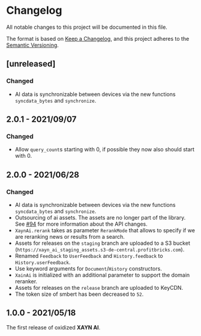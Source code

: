 # Changelog

All notable changes to this project will be documented in this file.

The format is based on [Keep a Changelog](https://keepachangelog.com/en/1.0.0/), and this project adheres to the [Semantic Versioning](http://semver.org/spec/v2.0.0.html).

## [unreleased]

### Changed

- AI data is synchronizable between devices via the new functions `syncdata_bytes` and `synchronize`.

## 2.0.1 - 2021/09/07

### Changed

- Allow `query_count`s starting with 0, if possible they now also should start with 0.

## 2.0.0 - 2021/06/28

### Changed

- AI data is synchronizable between devices via the new functions `syncdata_bytes` and `synchronize`.
- Outsourcing of ai assets. The assets are no longer part of the library. See [#94](https://github.com/xaynetwork/xayn_ai/pull/94) for more information about the API changes.
- `XaynAi.rerank` takes as parameter `RerankMode` that allows to specify if we are reranking news or results from a search.
- Assets for releases on the `staging` branch are uploaded to a S3 bucket (`https://xayn_ai_staging_assets.s3-de-central.profitbricks.com`).
- Renamed `Feedback` to `UserFeedback` and `History.feedback` to `History.userFeedback`.
- Use keyword arguments for `Document`/`History` constructors.
- `XainAi` is initialized with an additional parameter to support the domain reranker.
- Assets for releases on the `release` branch are uploaded to KeyCDN.
- The token size of smbert has been decreased to `52`.

## 1.0.0 - 2021/05/18

The first release of oxidized **XAYN AI**.
